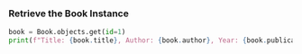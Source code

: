 ### Retrieve the Book Instance

```python
book = Book.objects.get(id=1)
print(f"Title: {book.title}, Author: {book.author}, Year: {book.publication_year}")

